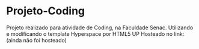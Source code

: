 # Projeto-Coding
Projeto realizado para atividade de Coding, na Faculdade Senac.
Utilizando e modificando o template Hyperspace por HTML5 UP
Hosteado no link: (ainda não foi hosteado)
